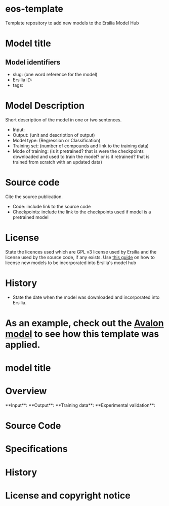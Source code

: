 # eos-template
Template repository to add new models to the Ersilia Model Hub

# Model title
## Model identifiers
- slug: (one word reference for the model)
- Ersilia ID: 
- tags: 

# Model Description
Short description of the model in one or two sentences.
- Input:
- Output: {unit and description of output) 
- Model type: (Regression or Classification)
- Training set: (number of compounds and link to the training data)
- Mode of training: (is it pretrained? that is were the checkpoints downloaded and used to train the model? or is it retrained? that is trained from scratch with an updated data)

# Source code
Cite the source publication.
- Code: include link to the source code
- Checkpoints: include the link to the checkpoints used if model is a pretrained model

# License
State the licences used which are GPL v3 license used by Ersilia and the license used by the source code, if any exists. Use [this guide]() on how to license new models to be incorporated into Ersilia's model hub 

# History 
- State the date when the model was downloaded and incorporated into Ersilia.

As an example, check out the [Avalon model](https://github.com/ersilia-os/eos8h6g) to see how this template was applied.
=======
# model title

# Overview
<model description>
  **Input**:
  **Output**:
  **Training data**:
  **Experimental validation**:
  
# Source Code 
  <scientific publication>
  <link to source code>
    
# Specifications 
  <status>
  <tags>
  
# History
  <model download date>
  <model incorporation date>
    
# License and copyright notice 
  <original licence of the source code and GPLv3 licence>
  


